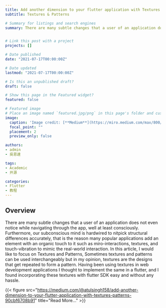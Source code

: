 ```yaml
---
title: Add another dimension to your flutter application with Textures & Patterns
subtitle: Textures & Patterns

# Summary for listings and search engines
summary: There are many subtle changes that a user of an application does not even notice while navigating through the app, well at least consciously.In this article, I would like to focus on Textures and Patterns.


# Link this post with a project
projects: []

# Date published
date: "2021-07-17T00:00:00Z"

# Date updated
lastmod: "2021-07-17T00:00:00Z"

# Is this an unpublished draft?
draft: false

# Show this page in the Featured widget?
featured: false

# Featured image
# Place an image named `featured.jpg/png` in this page's folder and customize its options here.
image:
  caption: 'Image credit: [**Medium**](https://miro.medium.com/max/800/1*Nh6VxonQg5dXRmf9suKOVg.png)'
  focal_point: ""
  placement: 2
  preview_only: false

authors:
- admin
- 吳恩達

tags:
- Academic
- 开源

categories:
- Flutter
- 教程
---
```


## Overview

There are many subtle changes that a user of an application does not even notice while navigating through the app, well at least consciously.
Furthermore, our subconscious mind is hardwired to nitpick structural differences accurately, that is the reason many popular applications add an element with an organic touch to it such as miro-interactions, textures, and touch-vibration to mimic the real-world interaction.
In this article, I would like to focus on Textures and Patterns,
Sometimes textures and patterns can be used interchangeably but in my opinion, textures are the designs that get repeated to form a pattern.
Having been using textures in web development applications I thought to implement the same in a flutter, and I found incorporating these textures with flutter SDK easy and without any hassle.

{{< figure src="https://medium.com/@atulsingh158/add-another-dimension-to-your-flutter-application-with-textures-patterns-90cbf6708b91" title="Read More..." >}}
